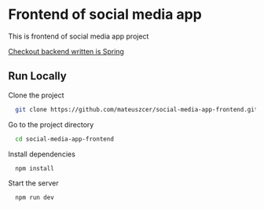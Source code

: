 
# Frontend of social media app

This is frontend of social media app project


[Checkout backend written is Spring](https://awesomeopensource.com/project/elangosundar/awesome-README-templates)


## Run Locally

Clone the project

```bash
  git clone https://github.com/mateuszcer/social-media-app-frontend.git
```

Go to the project directory

```bash
  cd social-media-app-frontend

```

Install dependencies

```bash
  npm install
```

Start the server

```bash
  npm run dev
```


